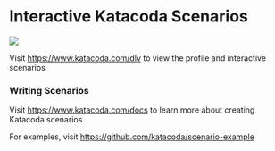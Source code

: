 # Interactive Katacoda Scenarios

[![](http://shields.katacoda.com/katacoda/dlv/count.svg)](https://www.katacoda.com/dlv "Get your profile on Katacoda.com")

Visit https://www.katacoda.com/dlv to view the profile and interactive scenarios

### Writing Scenarios
Visit https://www.katacoda.com/docs to learn more about creating Katacoda scenarios

For examples, visit https://github.com/katacoda/scenario-example
